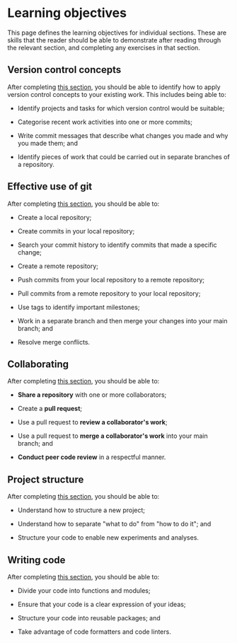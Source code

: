 # Learning objectives

This page defines the learning objectives for individual sections.
These are skills that the reader should be able to demonstrate after reading through the relevant section, and completing any exercises in that section.

## Version control concepts

After completing [this section](version-control/README.md), you should be able to identify how to apply version control concepts to your existing work.
This includes being able to:

- Identify projects and tasks for which version control would be suitable;

- Categorise recent work activities into one or more commits;

- Write commit messages that describe what changes you made and why you made them; and

- Identify pieces of work that could be carried out in separate branches of a repository.

## Effective use of git

After completing [this section](using-git/README.md), you should be able to:

- Create a local repository;

- Create commits in your local repository;

- Search your commit history to identify commits that made a specific change;

- Create a remote repository;

- Push commits from your local repository to a remote repository;

- Pull commits from a remote repository to your local repository;

- Use tags to identify important milestones;

- Work in a separate branch and then merge your changes into your main branch; and

- Resolve merge conflicts.

## Collaborating

After completing [this section](collaborating/README.md), you should be able to:

- **Share a repository** with one or more collaborators;

- Create a **pull request**;

- Use a pull request to **review a collaborator's work**;

- Use a pull request to **merge a collaborator's work** into your main branch; and

- **Conduct peer code review** in a respectful manner.

## Project structure

After completing [this section](project-structure/README.md), you should be able to:

- Understand how to structure a new project;

- Understand how to separate "what to do" from "how to do it"; and

- Structure your code to enable new experiments and analyses.

## Writing code

After completing [this section](writing-code/README.md), you should be able to:

- Divide your code into functions and modules;

- Ensure that your code is a clear expression of your ideas;

- Structure your code into reusable packages; and

- Take advantage of code formatters and code linters.
